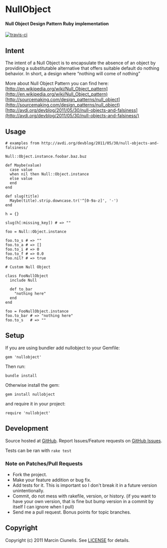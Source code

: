 # NullObject
#### Null Object Design Pattern Ruby implementation
[![travis-ci](https://secure.travis-ci.org/martinciu/nullobject.png?branch=master)](http://travis-ci.org/martinciu/nullobject)
## Intent

The intent of a Null Object is to encapsulate the absence of an object by providing a substitutable alternative that offers suitable default do nothing behavior. In short, a design where “nothing will come of nothing”

More about Null Object Pattern you can find here:  
[http://en.wikipedia.org/wiki/Null_Object_pattern](http://en.wikipedia.org/wiki/Null_Object_pattern)  
[http://sourcemaking.com/design_patterns/null_object](http://sourcemaking.com/design_patterns/null_object)  
[http://avdi.org/devblog/2011/05/30/null-objects-and-falsiness](http://avdi.org/devblog/2011/05/30/null-objects-and-falsiness/)  

## Usage

    # examples from http://avdi.org/devblog/2011/05/30/null-objects-and-falsiness/

    Null::Object.instance.foobar.baz.buz

    def Maybe(value)
      case value
      when nil then Null::Object.instance
      else value
      end
    end

    def slug(title)
      Maybe(title).strip.downcase.tr('^[0-9a-z]', '-')
    end

    h = {}
    
    slug(h[:missing_key]) # => ""

    foo = Null::Object.instance

    foo.to_s # => ""
    foo.to_a # => []
    foo.to_i # => 0
    foo.to_f # => 0.0
    foo.nil? # => true

    # Custom Null Object

    class FooNullObject
      include Null

      def to_bar
        "nothing here"
      end
    end

    foo = FooNullObject.instance
    foo.to_bar # => "nothing here"
    foo.to_s   # => ""
        
## Setup

If you are using bundler add nullobject to your Gemfile:

    gem 'nullobject'

Then run:

    bundle install

Otherwise install the gem:

    gem install nullobject

and require it in your project:

    require 'nullobject'

## Development

Source hosted at [GitHub](http://github.com/martinciu/nullobject).
Report Issues/Feature requests on [GitHub Issues](http://github.com/martinciu/nullobject/issues).

Tests can be ran with `rake test`

### Note on Patches/Pull Requests

 * Fork the project.
 * Make your feature addition or bug fix.
 * Add tests for it. This is important so I don't break it in a
   future version unintentionally.
 * Commit, do not mess with rakefile, version, or history.
   (if you want to have your own version, that is fine but bump version in a commit by itself I can ignore when I pull)
 * Send me a pull request. Bonus points for topic branches.

## Copyright

Copyright (c) 2011 Marcin Ciunelis. See [LICENSE](https://github.com/martinciu/nullobject/blob/master/LICENSE) for details.
